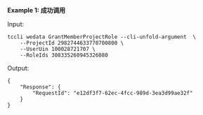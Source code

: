 **Example 1: 成功调用**



Input: 

```
tccli wedata GrantMemberProjectRole --cli-unfold-argument  \
    --ProjectId 2982744633770700800 \
    --UserUin 100028721707 \
    --RoleIds 308335260945326080
```

Output: 
```
{
    "Response": {
        "RequestId": "e12df3f7-62ec-4fcc-989d-3ea3d99ae32f"
    }
}
```

